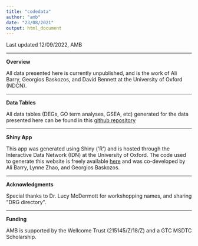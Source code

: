 ```yaml
---
title: "codedata"
author: "amb"
date: "23/08/2021"
output: html_document
---
```


Last updated 12/09/2022, AMB

---


**Overview**

All data presented here is currently unpublished, and is the work of Ali Barry, Georgios Baskozos, and David Bennett at the University of Oxford (NDCN).

---

**Data Tables**

All data tables (DEGs, GO term analyses, GSEA, etc) generated for the data presented here can be found in this [github repository](https://github.com/aliibarry/thesis-supp)

---

**Shiny App**  

This app was generated using Shiny ('R') and is hosted through the Interactive Data Network (IDN) at the University of Oxford. The code used to generate this website is freely available [here](https://github.com/aliibarry/shiny) and was co-developed by Ali Barry, Lynne Zhao, and Georgios Baskozos. 

---

**Acknowledgments**

Special thanks to Dr. Lucy McDermott for workshopping names, and sharing "DRG directory".

---

**Funding**

AMB is supported by the Wellcome Trust (215145/Z/18/Z) and a GTC MSDTC Scholarship. 
